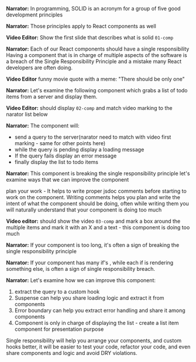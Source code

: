**Narrator:** In programming, SOLID is an acronym for a group of five good development principles

**Narrator:** Those principles apply to React components as well

**Video Editor:** Show the first slide that describes what is solid `01-comp`

**Narrator:** Each of our React components should have a single responsibility
Having a component that is in charge of multiple aspects of the software is a breach of the Single Responsibility Principle and a mistake many React developers are often doing.

**Video Editor** funny movie quote with a meme: "There should be only one"

**Narrator:** Let's examine the following component which grabs a list of todo
items from a server and display them.

**Video Editor:** should display `02-comp` and match video marking to the narator list below

**Narrator:** The component will:

- send a query to the server(narator need to match with video first marking - same for other points here)
- while the query is pending display a loading message
- If the query fails display an error message
- finally display the list to todo items

**Narrator:** This component is breaking the single responsibility principle let's examine ways that we can improve the component

plan your work - It helps to write proper jsdoc comments before starting to work on the component.
Writing comments helps you plan and write the intent of what the component should be doing, often while writing them you will naturally understand that your component is doing too much

**Video editor:** should show the video `03-comp` and mark a box around the multiple items and mark it with an X and a text - this component is doing too much

**Narrator:** If your component is too long, it's often a sign of breaking the single responsibility principle

**Narrator:** If your component has many if's , while each if is rendering something else, is often a sign of single responsibility breach.

**Narrator:** Let's examine how we can improve this component:

1. extract the query to a custom hook
2. Suspense can help you share loading logic and extract it from components
3. Error boundary can help you extract error handling and share it among components
4. Component is only in charge of displaying the list - create a list item component for presentation purpose

Single responsibility will help you arrange your components, and custom hooks better, it will be easier to test your code, refactor your code, and even share components and logic and avoid DRY violations.
